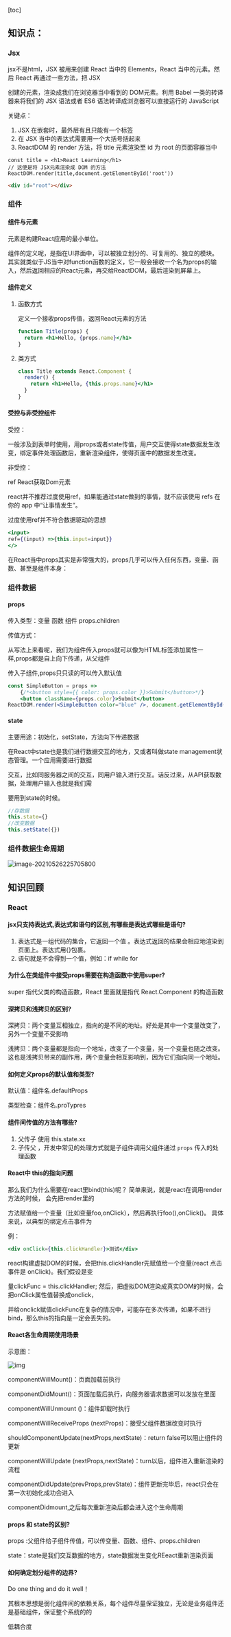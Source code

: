 [toc]

## 知识点：

### Jsx

jsx不是html，JSX 被用来创建 React 当中的 Elements，React 当中的元素。然后 React 再通过一些方法，把 JSX 

创建的元素，渲染成我们在浏览器当中看到的 DOM元素。利用 Babel 一类的转译器来将我们的 JSX 语法或者 ES6 语法转译成浏览器可以直接运行的 JavaScript

关键点：

1. JSX 在嵌套时，最外层有且只能有一个标签
2. 在 JSX 当中的表达式需要用一个大括号括起来
3. ReactDOM 的 render 方法，将 title 元素渲染至 id 为 root 的页面容器当中

```JSX
const title = <h1>React Learning</h1>
// 这便是将 JSX元素渲染成 DOM 的方法 
ReactDOM.render(title,document.getElementById('root'))
```

```HTML
<div id="root"></div>
```

### 组件

#### 组件与元素

元素是构建React应用的最小单位。

组件的定义呢，是指在UI界面中，可以被独立划分的、可复用的、独立的模块。其实就类似于JS当中对function函数的定义，它一般会接收一个名为props的输入，然后返回相应的React元素，再交给ReactDOM，最后渲染到屏幕上。

#### 组件定义

1. 函数方式

   定义一个接收props传值，返回React元素的方法

   ```jsx
   function Title(props) {
     return <h1>Hello, {props.name}</h1>
   }
   ```

2. 类方式

   ```jsx
   class Title extends React.Component {
     render() {
       return <h1>Hello, {this.props.name}</h1>
     }
   }
   ```

#### 受控与非受控组件

受控：

一般涉及到表单时使用，用props或者state传值，用户交互使得state数据发生改变，绑定事件处理函数后，重新渲染组件，使得页面中的数据发生改变。

非受控：

ref React获取Dom元素

react并不推荐过度使用ref，如果能通过state做到的事情，就不应该使用 refs 在你的 app 中“让事情发生”。

过度使用ref并不符合数据驱动的思想

```jsx
<input> 
ref={(input) =>{this.input=input}}
</>
```

在React当中props其实是非常强大的，props几乎可以传入任何东西，变量、函数、甚至是组件本身：

### 组件数据

#### props

传入类型：变量 函数 组件 props.children

传值方式：

从写法上来看呢，我们为组件传入props就可以像为HTML标签添加属性一样,props都是自上向下传递，从父组件

传入子组件,props只只读的可以传入默认值

```jsx
const SimpleButton = props => 
    {/*<button style={{ color: props.color }}>Submit</button>*/}
    <button className={props.color}>Submit</button>
ReactDOM.render(<SimpleButton color="blue" />, document.getElementById('root'))
```

#### state

主要用途：初始化，setState，方法向下传递数据

在React中state也是我们进行数据交互的地方，又或者叫做state management状态管理。一个应用需要进行数据

交互，比如同服务器之间的交互，同用户输入进行交互。话反过来，从API获取数据，处理用户输入也就是我们需

要用到state的时候。

```jsx
//存数据
this.state={}
//改变数据
this.setState({})
```

### 组件数据生命周期

![image-20210526225705800](20201-05-25React学习.assets/image-20210526225705800.png)

## 知识回顾

### React

#### jsx只支持表达式,表达式和语句的区别,有哪些是表达式哪些是语句?

1. 表达式是一组代码的集合，它返回一个值 。表达式返回的结果会相应地渲染到页面上。表达式用{}包裹。
2. 语句就是不会得到一个值，例如：if while for

#### 为什么在类组件中接受props需要在构造函数中使用super?

super 指代父类的构造函数，React 里面就是指代 React.Component 的构造函数

#### 深拷贝和浅拷贝的区别?

深拷贝：两个变量互相独立，指向的是不同的地址。好处是其中一个变量改变了，另外一个变量不受影响

浅拷贝：两个变量都是指向一个地址，改变了一个变量，另一个变量也随之改变。这也是浅拷贝带来的副作用，两个变量会相互影响到，因为它们指向同一个地址。

#### 如何定义props的默认值和类型?

默认值：组件名.defaultProps

类型检查：组件名.proTypres

#### 组件间传值的方法有哪些?

1. 父传子 使用 this.state.xx
2. 子传父 ，开发中常见的处理方式就是子组件调用父组件通过 `props` 传入的处理函数

#### React中 this的指向问题

那么我们为什么需要在react里bind(this)呢？ 简单来说，就是react在调用render方法的时候， 会先把render里的

方法赋值给一个变量（比如变量foo,onClick），然后再执行foo(),onClick()。 具体来说，以典型的绑定点击事件为

例：

```jsx
<div onClick={this.clickHandler}>测试</div>
```

react构建虚拟DOM的时候，会把this.clickHandler先赋值给一个变量(react 点击事件是 onClick)。我们假设是变

量clickFunc = this.clickHandler; 然后，把虚拟DOM渲染成真实DOM的时候，会把onClick属性值替换成onclick，

并给onclick赋值clickFunc在复杂的情况中，可能存在多次传递，如果不进行bind，那么this的指向是一定会丢失的。

#### React各生命周期使用场景

示意图：

![img](https://upload-images.jianshu.io/upload_images/16775500-8d325f8093591c76.jpg?imageMogr2/auto-orient/strip|imageView2/2/w/740/format/webp)

componentWillMount()：页面加载前执行

componentDidMount()：页面加载后执行，向服务器请求数据可以发放在里面

componentWillUnmount ()：组件卸载时执行

componentWillReceiveProps (nextProps)：接受父组件数据改变时执行

shouldComponentUpdate(nextProps,nextState)：return false可以阻止组件的更新

componentWillUpdate (nextProps,nextState)：turn以后，组件进入重新渲染的流程

componentDidUpdate(prevProps,prevState)：组件更新完毕后，react只会在第一次初始化成功会进入

componentDidmount,之后每次重新渲染后都会进入这个生命周期

#### props 和 state的区别?

props :父组件给子组件传值，可以传变量、函数、组件、props.children

state：state是我们交互数据的地方，state数据发生变化REeact重新渲染页面

#### 如何确定划分组件的边界?

Do one thing and do it well！

其根本思想是弱化组件间的依赖关系，每个组件尽量保证独立，无论是业务组件还是基础组件，保证整个系统的的

低耦合度
